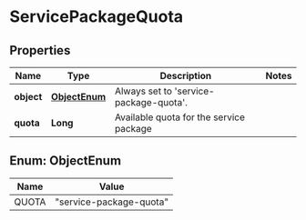
# ServicePackageQuota

## Properties
Name | Type | Description | Notes
------------ | ------------- | ------------- | -------------
**object** | [**ObjectEnum**](#ObjectEnum) | Always set to &#39;service-package-quota&#39;. | 
**quota** | **Long** | Available quota for the service package | 


<a name="ObjectEnum"></a>
## Enum: ObjectEnum
Name | Value
---- | -----
QUOTA | &quot;service-package-quota&quot;



